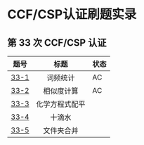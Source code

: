 # CCF/CSP认证刷题实录

## 第 33 次 CCF/CSP 认证
|       题号        |   标题    | 状态 |
|:---------------:|:-------:|:---|
| [33-1](33/1.py) |  词频统计   | AC |
| [33-2](33/2.py) |  相似度计算  | AC |
| [33-3](33/3.py) | 化学方程式配平 |    |
| [33-4](33/4.py) |   十滴水   |    |
| [33-5](33/5.py) |  文件夹合并  |    |

